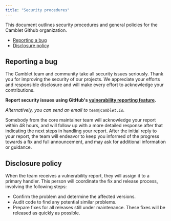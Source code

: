 ```yaml
---
title: "Security procedures"
---
```


This document outlines security procedures and general policies for the Camblet Github organization.

- [Reporting a bug](#reporting-a-bug)
- [Disclosure policy](#disclosure-policy)

## Reporting a bug

The Camblet team and community take all security issues seriously.
Thank you for improving the security of our projects.
We appreciate your efforts and responsible disclosure and
will make every effort to acknowledge your contributions.

**Report security issues using GitHub's [vulnerability reporting feature](https://docs.github.com/en/code-security/security-advisories/guidance-on-reporting-and-writing/privately-reporting-a-security-vulnerability).**

_Alternatively, you can send an email to `team@camblet.io`._

Somebody from the core maintainer team will acknowledge your report within 48 hours,
and will follow up with a more detailed response after that indicating the next steps in handling
your report. After the initial reply to your report, the team will
endeavor to keep you informed of the progress towards a fix and full
announcement, and may ask for additional information or guidance.

## Disclosure policy

When the team receives a vulnerability report, they will assign it to a
primary handler. This person will coordinate the fix and release process,
involving the following steps:

- Confirm the problem and determine the affected versions.
- Audit code to find any potential similar problems.
- Prepare fixes for all releases still under maintenance. These fixes will be
  released as quickly as possible.
